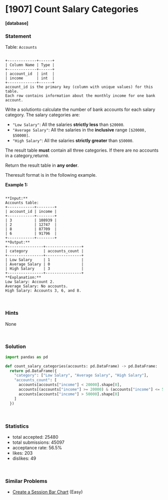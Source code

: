 # [1907] Count Salary Categories

**[database]**

### Statement

Table: `Accounts`

```

+-------------+------+
| Column Name | Type |
+-------------+------+
| account_id  | int  |
| income      | int  |
+-------------+------+
account_id is the primary key (column with unique values) for this table.
Each row contains information about the monthly income for one bank account.

```




Write a solutionto calculate the number of bank accounts for each salary category. The salary categories are:

* `"Low Salary"`: All the salaries **strictly less** than `$20000`.
* `"Average Salary"`: All the salaries in the **inclusive** range `[$20000, $50000]`.
* `"High Salary"`: All the salaries **strictly greater** than `$50000`.



The result table **must** contain all three categories. If there are no accounts in a category,return`0`.

Return the result table in **any order**.

Theresult format is in the following example.


**Example 1:**

```

**Input:** 
Accounts table:
+------------+--------+
| account_id | income |
+------------+--------+
| 3          | 108939 |
| 2          | 12747  |
| 8          | 87709  |
| 6          | 91796  |
+------------+--------+
**Output:** 
+----------------+----------------+
| category       | accounts_count |
+----------------+----------------+
| Low Salary     | 1              |
| Average Salary | 0              |
| High Salary    | 3              |
+----------------+----------------+
**Explanation:** 
Low Salary: Account 2.
Average Salary: No accounts.
High Salary: Accounts 3, 6, and 8.

```


<br />

### Hints

None

<br />

### Solution

```py
import pandas as pd

def count_salary_categories(accounts: pd.DataFrame) -> pd.DataFrame:
  return pd.DataFrame({
    "category": ["Low Salary", "Average Salary", "High Salary"],
    "accounts_count": [
      accounts[accounts["income"] < 20000].shape[0],
      accounts[(accounts["income"] >= 20000) & (accounts["income"] <= 50000)].shape[0],
      accounts[accounts["income"] > 50000].shape[0]
    ]
  })
```

<br />

### Statistics

- total accepted: 25480
- total submissions: 45097
- acceptance rate: 56.5%
- likes: 203
- dislikes: 49

<br />

### Similar Problems

- [Create a Session Bar Chart](https://leetcode.com/problems/create-a-session-bar-chart) (Easy)
